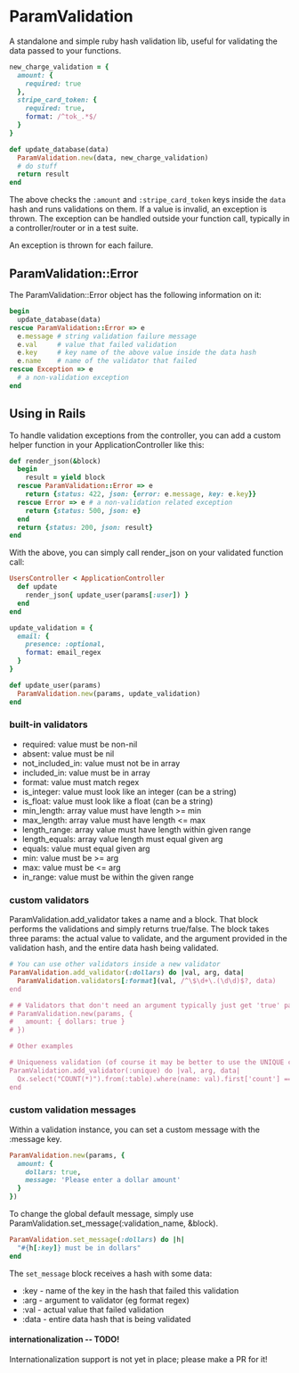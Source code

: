 # ParamValidation

A standalone and simple ruby hash validation lib, useful for validating the data passed to your functions. 

```rb
new_charge_validation = {
  amount: {
    required: true
  },
  stripe_card_token: {
    required: true,
    format: /^tok_.*$/
  }
}

def update_database(data)
  ParamValidation.new(data, new_charge_validation)
  # do stuff
  return result
end
```

The above checks the `:amount` and `:stripe_card_token` keys inside the `data`
hash and runs validations on them. If a value is invalid, an exception is
thrown. The exception can be handled outside your function call, typically in a
controller/router or in a test suite.

An exception is thrown for each failure.

## ParamValidation::Error

The ParamValidation::Error object has the following information on it:

```rb
begin 
  update_database(data)
rescue ParamValidation::Error => e
  e.message # string validation failure message
  e.val     # value that failed validation
  e.key     # key name of the above value inside the data hash
  e.name    # name of the validator that failed
rescue Exception => e
  # a non-validation exception
end
```

## Using in Rails

To handle validation exceptions from the controller, you can add a custom helper function in your ApplicationController like this:

```rb
def render_json(&block)
  begin
    result = yield block
  rescue ParamValidation::Error => e
    return {status: 422, json: {error: e.message, key: e.key}}
  rescue Error => e # a non-validation related exception
    return {status: 500, json: e}
  end
  return {status: 200, json: result}
end
```

With the above, you can simply call render_json on your validated function call:

```rb
UsersController < ApplicationController
  def update
    render_json{ update_user(params[:user]) }
  end
end
```

```rb
update_validation = {
  email: {
    presence: :optional,
    format: email_regex
  }
}

def update_user(params)
  ParamValidation.new(params, update_validation)
end
```

### built-in validators

- required: value must be non-nil
- absent: value must be nil
- not_included_in: value must not be in array
- included_in: value must be in array
- format: value must match regex
- is_integer: value must look like an integer (can be a string)
- is_float: value must look like a float (can be a string)
- min_length: array value must have length >= min
- max_length: array value must have length <= max
- length_range: array value must have length within given range
- length_equals: array value length must equal given arg
- equals: value must equal given arg
- min: value must be >= arg
- max: value must be <= arg
- in_range: value must be within the given range

### custom validators

ParamValidation.add_validator takes a name and a block. That block performs the
validations and simply returns true/false. The block takes three params: the
actual value to validate, and the argument provided in the validation hash, and
the entire data hash being validated.

```rb
# You can use other validators inside a new validator
ParamValidation.add_validator(:dollars) do |val, arg, data|
  ParamValidation.validators[:format](val, /^\$\d+\.(\d\d)$?, data)
end

# # Validators that don't need an argument typically just get 'true' passed in
# ParamValidation.new(params, { 
#   amount: { dollars: true }
# })

# Other examples

# Uniqueness validation (of course it may be better to use the UNIQUE constraint in sql)
ParamValidation.add_validator(:unique) do |val, arg, data|
  Qx.select("COUNT(*)").from(:table).where(name: val).first['count'] == 0
end
```

### custom validation messages

Within a validation instance, you can set a custom message with the :message key.

```rb
ParamValidation.new(params, {
  amount: {
    dollars: true,
    message: 'Please enter a dollar amount'
  }
})
```

To change the global default message, simply use ParamValidation.set_message(:validation_name, &block).

```rb
ParamValidation.set_message(:dollars) do |h|
  "#{h[:key]} must be in dollars"
end
```

The `set_message` block receives a hash with some data:

* :key  - name of the key in the hash that failed this validation
* :arg  - argument to validator (eg format regex)
* :val  - actual value that failed validation
* :data - entire data hash that is being validated


#### internationalization -- TODO!

Internationalization support is not yet in place; please make a PR for it!
